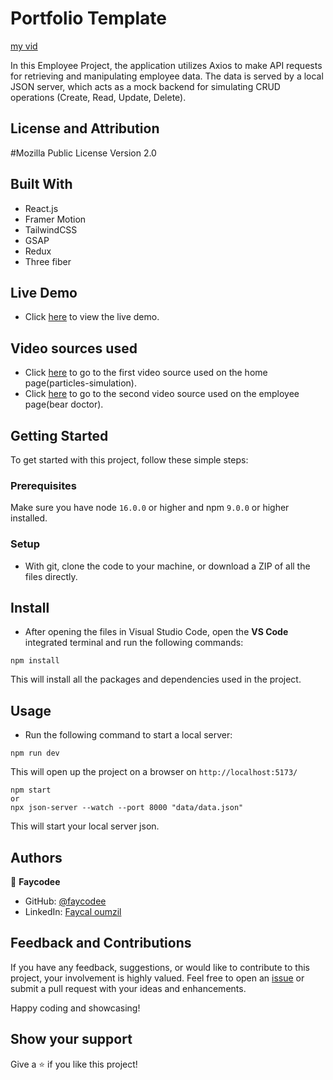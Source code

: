 # Portfolio Template

[my vid](https://github.com/user-attachments/assets/6cacb7a8-09e4-4e6f-885a-9fc762bd762e)

In this Employee Project, the application utilizes Axios to make API requests for retrieving and manipulating employee data. The data is served by a local JSON server, which acts as a mock backend for simulating CRUD operations (Create, Read, Update, Delete).

## License and Attribution

#Mozilla Public License Version 2.0

## Built With

- React.js
- Framer Motion
- TailwindCSS
- GSAP
- Redux
- Three fiber

## Live Demo

- Click [here](https://employee-crude-api-axios-faycodes-projects.vercel.app/) to view the live demo.

## Video sources used

- Click [here](https://pixabay.com/videos/particles-simulation-3d-shining-92266/) to go to the first video source used on the home page(particles-simulation).
- Click [here](https://pixabay.com/videos/bear-doctor-health-cartoon-3d-130591/) to go to the second video source used on the employee page(bear doctor).

## Getting Started

To get started with this project, follow these simple steps:

### Prerequisites

Make sure you have node `16.0.0` or higher and npm `9.0.0` or higher installed.

### Setup

- With git, clone the code to your machine, or download a ZIP of all the files directly.

## Install

- After opening the files in Visual Studio Code, open the **VS Code** integrated terminal and run the following commands:

```
npm install
```

This will install all the packages and dependencies used in the project.

## Usage

- Run the following command to start a local server:

```
npm run dev
```

This will open up the project on a browser on `http://localhost:5173/`

```
npm start
or
npx json-server --watch --port 8000 "data/data.json"
```

This will start your local server json.

## Authors

👤 **Faycodee**

- GitHub: [@faycodee](https://github.com/faycodee)
- LinkedIn: [Faycal oumzil](https://www.linkedin.com/in/faycal-oumzil-b97888250/)

## Feedback and Contributions

If you have any feedback, suggestions, or would like to contribute to this project, your involvement is highly valued. Feel free to open an [issue](../../issues/) or submit a pull request with your ideas and enhancements.

Happy coding and showcasing!

## Show your support

Give a ⭐️ if you like this project!
